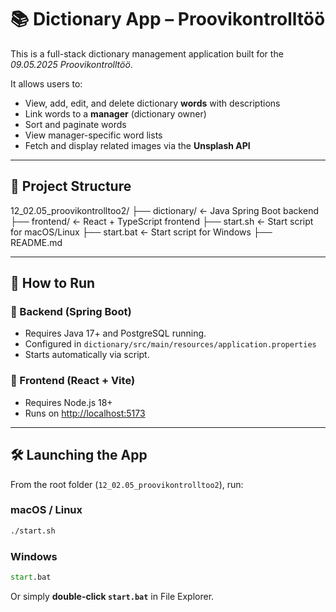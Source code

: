 # 📚 Dictionary App – Proovikontrolltöö

This is a full-stack dictionary management application built for the *09.05.2025 Proovikontrolltöö*.

It allows users to:
- View, add, edit, and delete dictionary **words** with descriptions
- Link words to a **manager** (dictionary owner)
- Sort and paginate words
- View manager-specific word lists
- Fetch and display related images via the **Unsplash API**

---

## 🧱 Project Structure
12_02.05_proovikontrolltoo2/
├── dictionary/ ← Java Spring Boot backend
├── frontend/ ← React + TypeScript frontend
├── start.sh ← Start script for macOS/Linux
├── start.bat ← Start script for Windows
├── README.md

---

## 🚀 How to Run

### 🔹 Backend (Spring Boot)
- Requires Java 17+ and PostgreSQL running.
- Configured in `dictionary/src/main/resources/application.properties`
- Starts automatically via script.

### 🔹 Frontend (React + Vite)
- Requires Node.js 18+
- Runs on [http://localhost:5173](http://localhost:5173)

---

## 🛠️ Launching the App

From the root folder (`12_02.05_proovikontrolltoo2`), run:

### macOS / Linux
```bash
./start.sh
```

### Windows
```cmd
start.bat
```
Or simply **double-click `start.bat`** in File Explorer.
